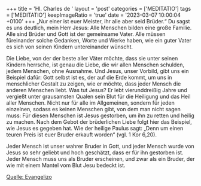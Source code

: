 +++
title = 'Hl. Charles de '
layout = 'post'
categories = ['MEDITATIO']
tags = ['MEDITATIO']
keepImageRatio = 'true'
date = '2023-03-07 10:00:04 +0100'
+++
„Nur einer ist euer Meister, ihr alle aber seid Brüder.“ Du sagst es uns deutlich, mein Herr Jesus: Alle Menschen bilden eine große Familie. Alle sind Brüder und Gott ist der gemeinsame Vater. Alle müssen füreinander solche Gedanken, Worte und Werke haben, wie ein guter Vater es sich von seinen Kindern untereinander wünscht.<!--more-->

Die Liebe, von der der beste aller Väter möchte, dass sie unter seinen Kindern herrsche, ist genau die Liebe, die wir allen Menschen schulden, jedem Menschen, ohne Ausnahme. Und Jesus, unser Vorbild, gibt uns ein Beispiel dafür: Gott selbst ist es, der auf die Erde kommt, um uns in menschlicher Gestalt zu zeigen, wie er möchte, dass jeder Mensch die anderen Menschen liebt. Was tut Jesus? Er lebt vierunddreißig Jahre und vergießt unter grausamsten Qualen sein Blut für die Heiligung und das Heil aller Menschen. Nicht nur für alle im Allgemeinen, sondern für jeden einzelnen, sodass es keinen Menschen gibt, von dem man nicht sagen muss: Für diesen Menschen ist Jesus gestorben, um ihn zu retten und heilig zu machen. Nach dem Gebot der brüderlichen Liebe folgt hier das Beispiel, wie Jesus es gegeben hat. Wie der heilige Paulus sagt: „Denn um einen teuren Preis ist euer Bruder erkauft worden“ (vgl. 1 Kor 6,20).

Jeder Mensch ist unser wahrer Bruder in Gott, und jeder Mensch wurde von Jesus so sehr geliebt und hoch geschätzt, dass er für ihn gestorben ist. Jeder Mensch muss uns als Bruder erscheinen, und zwar als ein Bruder, der wie mit einem Mantel vom Blut Jesu bedeckt ist.



[Quelle: Evangelizo](https://evangeliumtagfuertag.org/DE/gospel)
